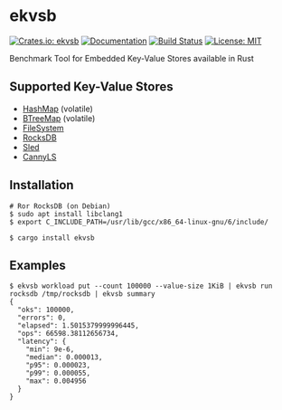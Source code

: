 ekvsb
=====

[![Crates.io: ekvsb](https://img.shields.io/crates/v/ekvsb.svg)](https://crates.io/crates/ekvsb)
[![Documentation](https://docs.rs/ekvsb/badge.svg)](https://docs.rs/ekvsb)
[![Build Status](https://travis-ci.org/sile/ekvsb.svg?branch=master)](https://travis-ci.org/sile/ekvsb)
[![License: MIT](https://img.shields.io/badge/license-MIT-blue.svg)](LICENSE)

Benchmark Tool for Embedded Key-Value Stores available in Rust

Supported Key-Value Stores
--------------------------

- [HashMap](https://doc.rust-lang.org/std/collections/struct.HashMap.html) (volatile)
- [BTreeMap](https://doc.rust-lang.org/std/collections/struct.BTreeMap.html) (volatile)
- [FileSystem](https://docs.rs/ekvsb/0/ekvsb/kvs/struct.FileSystemKvs.html)
- [RocksDB](https://crates.io/crates/rocksdb)
- [Sled](https://crates.io/crates/sled)
- [CannyLS](https://crates.io/crates/cannyls)

Installation
------------

```console
# Ror RocksDB (on Debian)
$ sudo apt install libclang1
$ export C_INCLUDE_PATH=/usr/lib/gcc/x86_64-linux-gnu/6/include/

$ cargo install ekvsb
```

Examples
--------

```console
$ ekvsb workload put --count 100000 --value-size 1KiB | ekvsb run rocksdb /tmp/rocksdb | ekvsb summary
{
  "oks": 100000,
  "errors": 0,
  "elapsed": 1.5015379999996445,
  "ops": 66598.38112656734,
  "latency": {
    "min": 9e-6,
    "median": 0.000013,
    "p95": 0.000023,
    "p99": 0.000055,
    "max": 0.004956
  }
}
```
